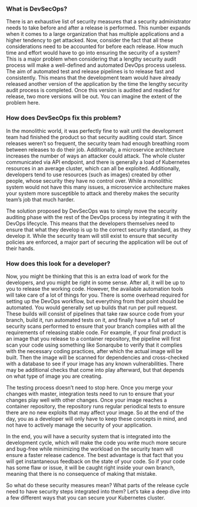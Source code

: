 ### What is DevSecOps?
There is an exhaustive list of security measures that a security administrator needs to take before and after a release is performed. This number expands when it comes to a large organization that has multiple applications and a higher tendency to get attacked. Now, consider the fact that all these considerations need to be accounted for before each release. How much time and effort would have to go into ensuring the security of a system? This is a major problem when considering that a lengthy security audit process will make a well-defined and automated DevOps process useless. The aim of automated test and release pipelines is to release fast and consistently. This means that the development team would have already released another version of the application by the time the lengthy security audit process is completed. Once this version is audited and readied for release, two more versions will be out. You can imagine the extent of the problem here.

### How does DevSecOps fix this problem?
In the monolithic world, it was perfectly fine to wait until the development team had finished the product so that security auditing could start. Since releases weren’t so frequent, the security team had enough breathing room between releases to do their job. Additionally, a microservice architecture increases the number of ways an attacker could attack. The whole cluster communicated via API endpoint, and there is generally a load of Kubernetes resources in an average cluster, which can all be exploited. Additionally, developers tend to use resources (such as images) created by other people, whose security they have no control over. While a monolithic system would not have this many issues, a microservice architecture makes your system more susceptible to attack and thereby makes the security team’s job that much harder.

The solution proposed by DevSecOps was to simply move the security auditing phase with the rest of the DevOps process by integrating it with the DevOps lifecycle. This means that the developers themselves need to ensure that what they develop is up to the correct security standard, as they develop it. While the security team will still exist to ensure that security policies are enforced, a major part of securing the application will be out of their hands.

### How does this look for a developer?
Now, you might be thinking that this is an extra load of work for the developers, and you might be right in some sense. After all, it will be up to you to release the working code. However, the available automation tools will take care of a lot of things for you. There is some overhead required for setting up the DevOps workflow, but everything from that point should be automated. You would generally set up builds that run per pull request. These builds will consist of pipelines that take raw source code from your branch, build it, run automated tests on it, and finally have a full set of security scans performed to ensure that your branch complies with all the requirements of releasing stable code. For example, if your final product is an image that you release to a container repository, the pipeline will first scan your code using something like Sonarqube to verify that it complies with the necessary coding practices, after which the actual image will be built. Then the image will be scanned for dependencies and cross-checked with a database to see if your image has any known vulnerabilities. There may be additional checks that come into play afterward, but that depends on what type of image you are creating.

The testing process doesn’t need to stop here. Once you merge your changes with master, integration tests need to run to ensure that your changes play well with other changes. Once your image reaches a container repository, the repository runs regular periodical tests to ensure there are no new exploits that may affect your image. So at the end of the day, you as a developer will only have to keep these concepts in mind, and not have to actively manage the security of your application.

In the end, you will have a security system that is integrated into the development cycle, which will make the code you write much more secure and bug-free while minimizing the workload on the security team will ensure a faster release cadence. The best advantage is that fact that you will get instantaneous feedback on the state of your code. So if your code has some flaw or issue, it will be caught right inside your own branch, meaning that there is no consequence of making that mistake.

So what do these security measures mean? What parts of the release cycle need to have security steps integrated into them? Let’s take a deep dive into a few different ways that you can secure your Kubernetes cluster.